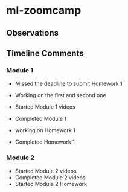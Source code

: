 # ml-zoomcamp

## Observations

## Timeline Comments

### Module 1

-   Missed the deadline to submit Homework 1
-   Working on the first and second one

-   Started Module 1 videos
-   Completed Module 1
-   working on Homework 1
-   Completed Homework 1

### Module 2

-   Started Module 2 videos
-   Completed Module 2 videos
-   Started Module 2 Homework
